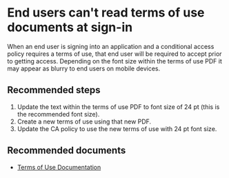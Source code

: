 <properties
	pageTitle="Unable to read ToU on signin"
	description="End users unable to read the terms of use documents while signing in"
	service="microsoft.aad"
	resource="Microsoft_AAD_IAM"
	authors="IdentityMy"
	displayOrder=""
	selfHelpType="generic"
	supportTopicIds="32596870"
	resourceTags=""
	productPesIds="16577"
	cloudEnvironments="public"
	articleId="751899d0-99c0-43d2-b03b-78996e99d80e"
	ownershipId="AzureIdentity_ComplianceAndReporting"
/>

# End users can't read terms of use documents at sign-in

When an end user is signing into an application and a conditional access policy requires a terms of use, that end user will be required to accept prior to getting access. Depending on the font size within the terms of use PDF it may appear as blurry to end users on mobile devices.

## **Recommended steps**


1. Update the text within the terms of use PDF to font size of 24 pt (this is the recommended font size).
2. Create a new terms of use using that new PDF.
3. Update the CA policy to use the new terms of use with 24 pt font size.


## **Recommended documents**
* [Terms of Use Documentation](https://docs.microsoft.com/azure/active-directory/governance/active-directory-tou#terms-of-use-document)

